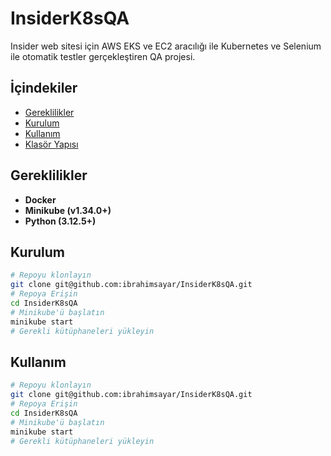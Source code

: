# InsiderK8sQA
Insider web sitesi için AWS EKS ve EC2 aracılığı ile Kubernetes ve Selenium ile otomatik testler gerçekleştiren QA projesi.

## İçindekiler

- [Gereklilikler]()
- [Kurulum]()
- [Kullanım]()
- [Klasör Yapısı]()

## Gereklilikler

- **Docker**
- **Minikube (v1.34.0+)**
- **Python (3.12.5+)**

## Kurulum

```bash
# Repoyu klonlayın
git clone git@github.com:ibrahimsayar/InsiderK8sQA.git
# Repoya Erişin
cd InsiderK8sQA
# Minikube'ü başlatın
minikube start
# Gerekli kütüphaneleri yükleyin
```

## Kullanım

```bash
# Repoyu klonlayın
git clone git@github.com:ibrahimsayar/InsiderK8sQA.git
# Repoya Erişin
cd InsiderK8sQA
# Minikube'ü başlatın
minikube start
# Gerekli kütüphaneleri yükleyin
```
